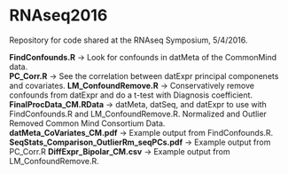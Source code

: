 # RNAseq2016
Repository for code shared at the RNAseq Symposium, 5/4/2016.

**FindConfounds.R** -> Look for confounds in datMeta of the CommonMind data.  
**PC_Corr.R** -> See the correlation between datExpr principal componenets and covariates.
**LM_ConfoundRemove.R** -> Conservatively remove confounds from datExpr and do a t-test with Diagnosis coefficient.  
**FinalProcData_CM.RData** -> datMeta, datSeq, and datExpr to use with FindConfounds.R and LM_ConfoundRemove.R. Normalized and Outlier Removed Common Mind Consortium Data.  
**datMeta_CoVariates_CM.pdf** -> Example output from FindConfounds.R.  
**SeqStats_Comparison_OutlierRm_seqPCs.pdf** -> Example output from PC_Corr.R
**DiffExpr_Bipolar_CM.csv** -> Example output from LM_ConfoundRemove.R.
